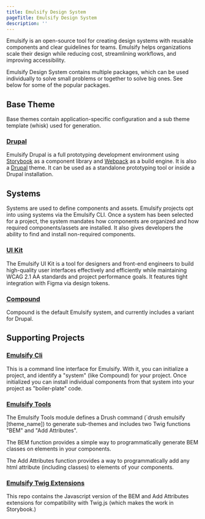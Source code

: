 ```yaml
---
title: Emulsify Design System
pageTitle: Emulsify Design System
description: ''
---
```


Emulsify is an open-source tool for creating design systems with reusable components and clear guidelines for teams. Emulsify helps organizations scale their design while reducing cost, streamlining workflows, and improving accessibility.

Emulsify Design System contains multiple packages, which can be used individually to solve small problems or together to solve big ones. See below for some of the popular packages.

## Base Theme

Base themes contain application-specific configuration and a sub theme template (whisk) used for generation.

### [**Drupal**](https://github.com/emulsify-ds/emulsify-drupal)

Emulsify Drupal is a full prototyping development environment using [Storybook](https://storybook.js.org) as a component library and [Webpack](https://webpack.js.org) as a build engine. It is also a [Drupal](https://www.drupal.org) theme. It can be used as a standalone prototyping tool or inside a Drupal installation.

## Systems

Systems are used to define components and assets. Emulsify projects opt into using systems via the Emulsify CLI. Once a system has been selected for a project, the system mandates how components are organized and how required components/assets are installed. It also gives developers the ability to find and install non-required components.

### [UI Kit](https://github.com/emulsify-ds/emulsify-ui-kit/)

The Emulsify UI Kit is a tool for designers and front-end engineers to build high-quality user interfaces effectively and efficiently while maintaining WCAG 2.1 AA standards and project performance goals. It features tight integration with Figma via design tokens.

### [Compound](https://github.com/emulsify-ds/compound)

Compound is the default Emulsify system, and currently includes a variant for Drupal.

## Supporting Projects

### [Emulsify Cli](https://github.com/emulsify-ds/emulsify-cli)

This is a command line interface for Emulsify. With it, you can initialize a project, and identify a "system" (like Compound) for your project. Once initialized you can install individual components from that system into your project as "boiler-plate" code.

### [Emulsify Tools](https://github.com/emulsify-ds/emulsify_tools)

The Emulsify Tools module defines a Drush command (`drush emulsify [theme_name]) to generate sub-themes and includes two Twig functions "BEM" and "Add Attributes".

The BEM function provides a simple way to programmatically generate BEM classes on elements in your components.

The Add Attributes function provides a way to programmatically add any html attribute (including classes) to elements of your components.

### [Emulsify Twig Extensions](https://github.com/emulsify-ds/emulsify-twig-extensions)

This repo contains the Javascript version of the BEM and Add Attributes extensions for compatibility with Twig.js (which makes the work in Storybook.)
